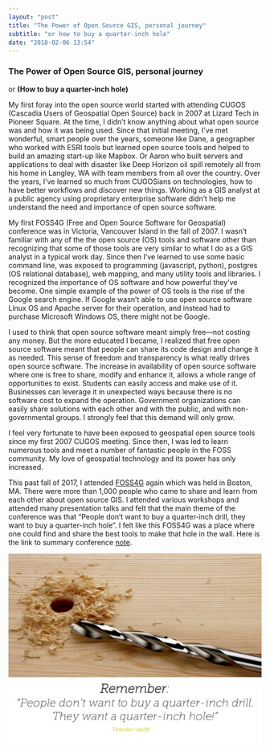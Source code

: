 ```yaml
---
layout: "post"
title: "The Power of Open Source GIS, personal journey"
subtitle: "or how to buy a quarter-inch hole"
date: "2018-02-06 13:54"
---
```


### The Power of Open Source GIS, personal journey
or
**(How to buy a quarter-inch hole)**

My first foray into the open source world started with attending CUGOS (Cascadia Users of Geospatial Open Source) back in 2007 at Lizard Tech in Pioneer Square.  At the time, I didn’t know anything about what open source was and how it was being used.  Since that initial meeting, I’ve met wonderful, smart people over the years, someone like Dane, a geographer who worked with ESRI tools but learned open source tools and helped to build an amazing start-up like Mapbox. Or Aaron who built servers and applications to deal with disaster like Deep Horizon oil spill remotely all from his home in Langley, WA with team members from all over the country. 
Over the years, I’ve learned so much from CUGOSians on technologies, how to have better workflows and discover new things.  Working as a GIS analyst at a public agency using proprietary enterprise software didn’t help me understand the need and importance of open source software. 

My first FOSS4G (Free and Open Source Software for Geospatial) conference was in Victoria, Vancouver Island in the fall of 2007.  I wasn’t familiar with any of the the open source (OS) tools and software other than recognizing that some of those tools are very similar to what I do as a GIS analyst in a typical work day. Since then I’ve learned to use some basic command line, was exposed to programming (javascript, python), postgres (OS relational database), web mapping, and many utility tools and libraries.  I recognized the importance of OS software and how powerful they’ve become. One simple example of the power of OS tools is the rise of the Google search engine. If Google wasn’t able to use open source software Linux OS and Apache server for their operation, and instead had to purchase Microsoft Windows OS, there might not be Google. 

I used to think that open source software meant simply free—not costing any money. But the more educated I became, I realized that free open source software meant that people can share its code design and change it as needed. This sense of freedom and transparency is what really drives open source software. The increase in availability of open source software where one is free to share, modify and enhance it, allows a whole range of opportunities to exist. Students can easily access and make use of it. Businesses can leverage it in unexpected ways because there is no software cost to expand the operation. Government organizations can easily share solutions with each other and with the public, and with non-governmental groups. I strongly feel that this demand will only grow. 

I feel very fortunate to have been exposed to geospatial open source tools since my first 2007 CUGOS meeting. Since then, I was led to learn numerous tools and meet a number of fantastic people in the FOSS community. My love of geospatial technology and its power has only increased.  

This past fall of 2017, I attended [FOSS4G](http://pkgeo.com/2017-09-10-summaryFOSS4G/) again which was held in Boston, MA. There were more than 1,000 people who came to share and learn from each other about open source GIS.  I attended various workshops and attended many presentation talks and felt that the main theme of the conference was that “People don’t want to buy a quarter-inch drill, they want to buy a quarter-inch hole”.  I felt like this FOSS4G was a place where one could find and share the best tools to make that hole in the wall. Here is the link to summary conference [note](http://pkgeo.com/2017-09-10-summaryFOSS4G/).

![image](/img/hole-and-drill.jpg)